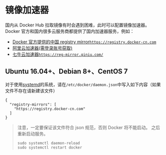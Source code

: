 # 镜像加速器

国内从 Docker Hub 拉取镜像有时会遇到困难，此时可以配置镜像加速器。Docker 官方和国内很多云服务商都提供了国内加速器服务，例如：

* [Docker 官方提供的中国 registry mirror`https://registry.docker-cn.com`](https://docs.docker.com/registry/recipes/mirror/#use-case-the-china-registry-mirror)
* [阿里云加速器\(需登录账号获取\)](https://cr.console.aliyun.com/cn-hangzhou/mirrors)
* [七牛云加速器`https://reg-mirror.qiniu.com/`](https://kirk-enterprise.github.io/hub-docs/#/user-guide/mirror)

## Ubuntu 16.04+、Debian 8+、CentOS 7

对于使用[systemd](https://www.freedesktop.org/wiki/Software/systemd/)的系统，请在`/etc/docker/daemon.json`中写入如下内容（如果文件不存在请新建该文件）

```text
{
  "registry-mirrors": [
    "https://registry.docker-cn.com"
  ]
}
```

> 注意，一定要保证该文件符合 json 规范，否则 Docker 将不能启动。 之后重新启动服务。
>
> ```text
> sudo systemctl daemon-reload
> sudo systemctl restart docker
> ```

